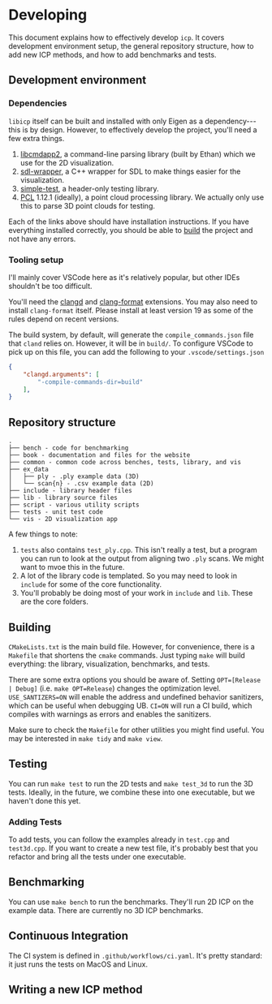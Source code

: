 # Developing

This document explains how to effectively develop `icp`. It covers development environment setup, the general repository structure, how to add new ICP methods, and how to add benchmarks and tests.

## Development environment

### Dependencies
`libicp` itself can be built and installed with only Eigen as a dependency---this is by design. However, to effectively develop the project, you'll need a few extra things.

1. [libcmdapp2](https://github.com/cornellev/libcmdapp2), a command-line parsing library (built by Ethan) which we use for the 2D visualization.
2. [sdl-wrapper](https://github.com/cornellev/sdl-wrapper), a C++ wrapper for SDL to make things easier for the visualization.
3. [simple-test](https://github.com/cornellev/simple-test), a header-only testing library.
4. [PCL](https://pointclouds.org/) 1.12.1 (ideally), a point cloud processing library. We actually only use this to parse 3D point clouds for testing.

Each of the links above should have installation instructions. If you have everything installed correctly, you should be able to [build](#building) the project and not have any errors.

### Tooling setup
I'll mainly cover VSCode here as it's relatively popular, but other IDEs shouldn't be too difficult.

You'll need the [clangd](https://marketplace.visualstudio.com/items?itemName=llvm-vs-code-extensions.vscode-clangd) and [clang-format](https://marketplace.visualstudio.com/items?itemName=xaver.clang-format) extensions. You may also need to install `clang-format` itself. Please install at least version 19 as some of the rules depend on recent versions.

The build system, by default, will generate the `compile_commands.json` file that `cland` relies on. However, it will be in `build/`. To configure VSCode to pick up on this file, you can add the following to your `.vscode/settings.json`

```json
{
    "clangd.arguments": [
        "-compile-commands-dir=build"
    ],
}
```

## Repository structure
```
.
├── bench - code for benchmarking
├── book - documentation and files for the website
├── common - common code across benches, tests, library, and vis
├── ex_data
│   ├── ply - .ply example data (3D)
│   └── scan{n} - .csv example data (2D)
├── include - library header files
├── lib - library source files
├── script - various utility scripts
├── tests - unit test code
└── vis - 2D visualization app
```

A few things to note:
1. `tests` also contains `test_ply.cpp`. This isn't really a test, but a program you can run to look at the output from aligning two `.ply` scans. We might want to mvoe this in the future.
2. A lot of the library code is templated. So you may need to look in `include` for some of the core functionality.
3. You'll probably be doing most of your work in `include` and `lib`. These are the core folders.

## Building
`CMakeLists.txt` is the main build file. However, for convenience, there is a `Makefile` that shortens the `cmake` commands. Just typing `make` will build everything: the library, visualization, benchmarks, and tests.

There are some extra options you should be aware of. Setting `OPT=[Release | Debug]` (i.e. `make OPT=Release`) changes the optimization level. `USE_SANTIZERS=ON` will enable the address and undefined behavior sanitizers, which can be useful when debugging UB. `CI=ON` will run a CI build, which compiles with warnings as errors and enables the sanitizers.

Make sure to check the `Makefile` for other utilities you might find useful. You may be interested in `make tidy` and `make view`.

## Testing
You can run `make test` to run the 2D tests and `make test_3d` to run the 3D tests. Ideally, in the future, we combine these into one executable, but we haven't done this yet.

### Adding Tests
To add tests, you can follow the examples already in `test.cpp` and `test3d.cpp`. If you want to create a new test file, it's probably best that you refactor and bring all the tests under one executable.

## Benchmarking
You can use `make bench` to run the benchmarks. They'll run 2D ICP on the example data. There are currently no 3D ICP benchmarks.

## Continuous Integration
The CI system is defined in `.github/workflows/ci.yaml`. It's pretty standard: it just runs the tests on MacOS and Linux.

## Writing a new ICP method
